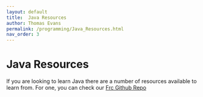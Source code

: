 ```yaml
---
layout: default
title:  Java Resources
author: Thomas Evans
permalink: /programming/Java_Resources.html
nav_order: 3
---
```


# Java Resources

If you are looking to learn Java there are a number of resources available to learn from. For one, you can check our [Frc Github Repo](https://github.com/1138programming/2024-FRC-Robot)